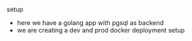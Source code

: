 setup
- here we have a golang app with pgsql as backend
- we are creating a dev and prod docker deployment setup
